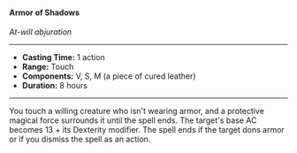#### Armor of Shadows
*At-will abjuration*
___
- **Casting Time:** 1 action
- **Range:** Touch
- **Components:** V, S, M (a piece of cured leather)
- **Duration:** 8 hours
---
You touch a willing creature who isn't wearing armor, and a protective magical force surrounds it until the spell ends. The target's base AC becomes 13 + its Dexterity modifier. The spell ends if the target dons armor or if you dismiss the spell as an action.